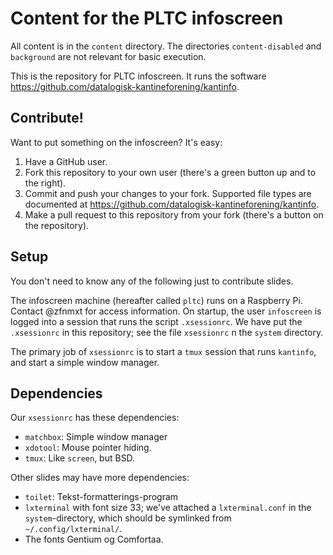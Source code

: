 Content for the PLTC infoscreen
===============================

All content is in the `content` directory.  The directories
`content-disabled` and `background` are not relevant for basic
execution.

This is the repository for PLTC infoscreen.  It runs the software
<https://github.com/datalogisk-kantineforening/kantinfo>.

Contribute!
-----------

Want to put something on the infoscreen?  It's easy:

  1. Have a GitHub user.
  2. Fork this repository to your own user (there's a green button up and to the right).
  3. Commit and push your changes to your fork.  Supported file types
     are documented at
     <https://github.com/datalogisk-kantineforening/kantinfo>.
  4. Make a pull request to this repository from your fork (there's a
     button on the repository).


Setup
-----

You don't need to know any of the following just to contribute slides.

The infoscreen machine (hereafter called `pltc`) runs on a Raspberry
Pi.  Contact @zfnmxt for access information.  On startup, the user
`infoscreen` is logged into a session that runs the script
`.xsessionrc`.  We have put the `.xsessionrc` in this repository; see
the file `xsessionrc` n the `system` directory.

The primary job of `xsessionrc` is to start a `tmux` session that runs
`kantinfo`, and start a simple window manager.

Dependencies
------------

Our `xsessionrc` has these dependencies:

  + `matchbox`: Simple window manager
  + `xdotool`: Mouse pointer hiding.
  + `tmux`: Like `screen`, but BSD.

Other slides may have more dependencies:

  + `toilet`: Tekst-formatterings-program
  + `lxterminal` with font size 33; we've attached a `lxterminal.conf` in
    the `system`-directory, which should be symlinked from `~/.config/lxterminal/`.
  + The fonts Gentium og Comfortaa.
